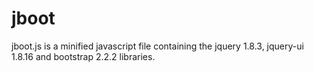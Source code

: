 jboot
=====

jboot.js is a minified javascript file containing the jquery 1.8.3, jquery-ui 1.8.16 and bootstrap 2.2.2 libraries.
